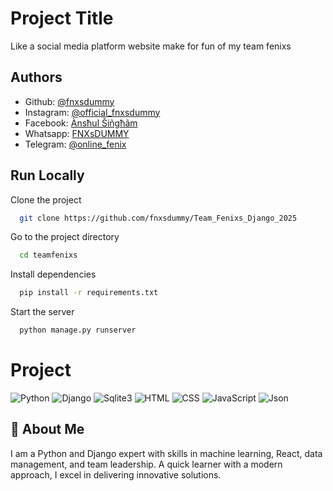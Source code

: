 
# Project Title

Like a social media platform website make for fun of my team fenixs




## Authors

- Github: [@fnxsdummy](https://www.github.com/fnxsdummy)
- Instagram: [@official_fnxsdummy](https://www.instagram.com/official_fnxsdummy/)
- Facebook: [Ànsħul Šiñgħãm](https://www.facebook.com/fnxsdummy)
- Whatsapp: [FNXsDUMMY](https://wa.me/917456872882/)
- Telegram: [@online_fenix](https://t.me/online_fenix)



## Run Locally

Clone the project

```bash
  git clone https://github.com/fnxsdummy/Team_Fenixs_Django_2025
```

Go to the project directory

```bash
  cd teamfenixs
```

Install dependencies

```bash
  pip install -r requirements.txt
```

Start the server

```bash
  python manage.py runserver
```

# Project

![Python](https://img.icons8.com/?size=100&id=W3gfKnMhfM6h&format=png&color=000000)
![Django](https://img.icons8.com/?size=100&id=mUBILbYvUMq8&format=png&color=000000)
![Sqlite3](https://img.icons8.com/?size=100&id=VMRAbKfEzssG&format=png&color=000000)
![HTML](https://img.icons8.com/?size=100&id=20909&format=png&color=000000)
![CSS](https://img.icons8.com/?size=100&id=107497&format=png&color=000000)
![JavaScript](https://img.icons8.com/?size=100&id=RwtOBojoLS2N&format=png&color=000000)
![Json](https://img.icons8.com/?size=100&id=114474&format=png&color=000000)




## 🚀 About Me
I am a Python and Django expert with
 skills in machine learning, React, data
 management, and team leadership. A
 quick learner with a modern approach, I
 excel in delivering innovative solutions.

